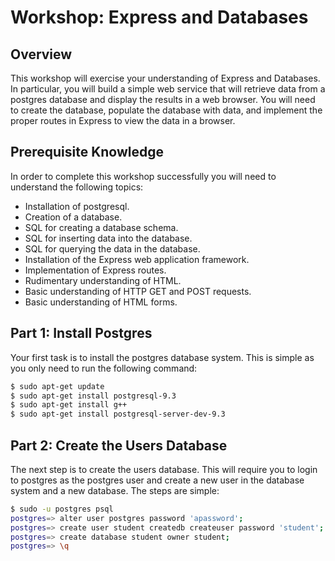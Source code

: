 # Workshop: Express and Databases

## Overview

This workshop will exercise your understanding of Express and
Databases. In particular, you will build a simple web service that
will retrieve data from a postgres database and display the results in
a web browser. You will need to create the database, populate the
database with data, and implement the proper routes in Express to view
the data in a browser.

## Prerequisite Knowledge

In order to complete this workshop successfully you will need to
understand the following topics:

* Installation of postgresql.
* Creation of a database.
* SQL for creating a database schema.
* SQL for inserting data into the database.
* SQL for querying the data in the database.
* Installation of the Express web application framework.
* Implementation of Express routes.
* Rudimentary understanding of HTML.
* Basic understanding of HTTP GET and POST requests.
* Basic understanding of HTML forms.

## Part 1: Install Postgres

Your first task is to install the postgres database system. This is
simple as you only need to run the following command:

```bash
$ sudo apt-get update
$ sudo apt-get install postgresql-9.3
$ sudo apt-get install g++
$ sudo apt-get install postgresql-server-dev-9.3
```

## Part 2: Create the Users Database

The next step is to create the users database. This will require you
to login to postgres as the postgres user and create a new user in the
database system and a new database. The steps are simple:

```bash
$ sudo -u postgres psql
postgres=> alter user postgres password 'apassword';
postgres=> create user student createdb createuser password 'student';
postgres=> create database student owner student;
postgres=> \q
```
